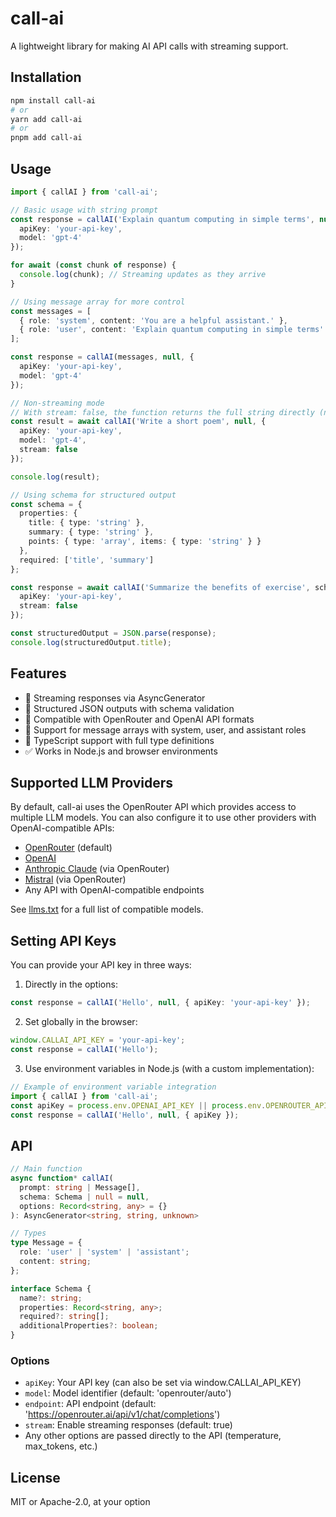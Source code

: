 # call-ai

A lightweight library for making AI API calls with streaming support.

## Installation

```bash
npm install call-ai
# or
yarn add call-ai
# or
pnpm add call-ai
```

## Usage

```typescript
import { callAI } from 'call-ai';

// Basic usage with string prompt
const response = callAI('Explain quantum computing in simple terms', null, {
  apiKey: 'your-api-key',
  model: 'gpt-4'
});

for await (const chunk of response) {
  console.log(chunk); // Streaming updates as they arrive
}

// Using message array for more control
const messages = [
  { role: 'system', content: 'You are a helpful assistant.' },
  { role: 'user', content: 'Explain quantum computing in simple terms' }
];

const response = callAI(messages, null, {
  apiKey: 'your-api-key',
  model: 'gpt-4'
});

// Non-streaming mode
// With stream: false, the function returns the full string directly (not a generator)
const result = await callAI('Write a short poem', null, {
  apiKey: 'your-api-key',
  model: 'gpt-4',
  stream: false
});

console.log(result);

// Using schema for structured output
const schema = {
  properties: {
    title: { type: 'string' },
    summary: { type: 'string' },
    points: { type: 'array', items: { type: 'string' } }
  },
  required: ['title', 'summary']
};

const response = await callAI('Summarize the benefits of exercise', schema, {
  apiKey: 'your-api-key',
  stream: false
});

const structuredOutput = JSON.parse(response);
console.log(structuredOutput.title);
```

## Features

- 🔄 Streaming responses via AsyncGenerator
- 🧩 Structured JSON outputs with schema validation
- 🔌 Compatible with OpenRouter and OpenAI API formats
- 📝 Support for message arrays with system, user, and assistant roles
- 🔧 TypeScript support with full type definitions
- ✅ Works in Node.js and browser environments

## Supported LLM Providers

By default, call-ai uses the OpenRouter API which provides access to multiple LLM models. You can also configure it to use other providers with OpenAI-compatible APIs:

- [OpenRouter](https://openrouter.ai/) (default)
- [OpenAI](https://openai.com/)
- [Anthropic Claude](https://www.anthropic.com/) (via OpenRouter)
- [Mistral](https://mistral.ai/) (via OpenRouter)
- Any API with OpenAI-compatible endpoints

See [llms.txt](./llms.txt) for a full list of compatible models.

## Setting API Keys

You can provide your API key in three ways:

1. Directly in the options:
```typescript
const response = callAI('Hello', null, { apiKey: 'your-api-key' });
```

2. Set globally in the browser:
```typescript
window.CALLAI_API_KEY = 'your-api-key';
const response = callAI('Hello');
```

3. Use environment variables in Node.js (with a custom implementation):
```typescript
// Example of environment variable integration
import { callAI } from 'call-ai';
const apiKey = process.env.OPENAI_API_KEY || process.env.OPENROUTER_API_KEY;
const response = callAI('Hello', null, { apiKey });
```

## API

```typescript
// Main function
async function* callAI(
  prompt: string | Message[],
  schema: Schema | null = null,
  options: Record<string, any> = {}
): AsyncGenerator<string, string, unknown>

// Types
type Message = {
  role: 'user' | 'system' | 'assistant';
  content: string;
};

interface Schema {
  name?: string;
  properties: Record<string, any>;
  required?: string[];
  additionalProperties?: boolean;
}
```

### Options

* `apiKey`: Your API key (can also be set via window.CALLAI_API_KEY)
* `model`: Model identifier (default: 'openrouter/auto')
* `endpoint`: API endpoint (default: 'https://openrouter.ai/api/v1/chat/completions')
* `stream`: Enable streaming responses (default: true)
* Any other options are passed directly to the API (temperature, max_tokens, etc.)

## License

MIT or Apache-2.0, at your option